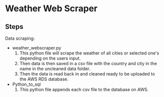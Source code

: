 Weather Web Scraper
=======

Steps 
-----------
Data scraping:

  * weather_webscraper.py
    1. This python file will scrape the weather of all cities or selected one's depending on the users input.
    2. Then  data is then saved in a csv file with the country and city in the name in the uncleaned data folder.
    3. Then the data is read back in and cleaned ready to be uploaded to the AWS RDS database.
  * Python_to_sql
    1. This python file appends each csv file to the database on AWS.

